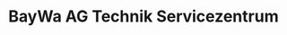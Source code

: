 ---
title: "BayWa AG Technik Servicezentrum"
url: /sulzbach-rosenberg/baywa-ag-technik-servicezentrum/
shop: Autowerkstatt
---
